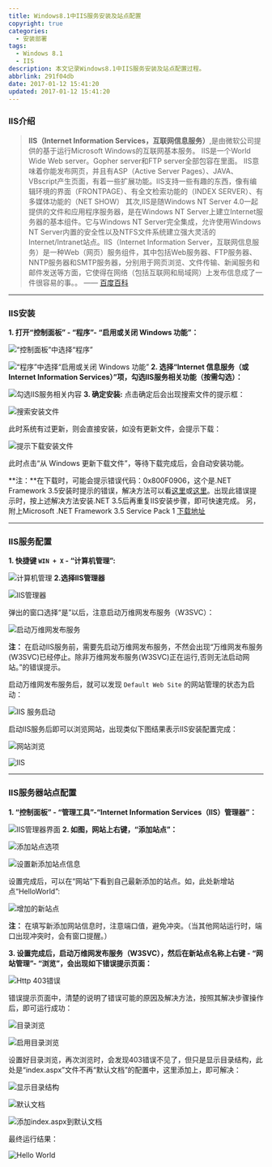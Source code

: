 ```yaml
---
title: Windows8.1中IIS服务安装及站点配置
copyright: true
categories:
  - 安装部署
tags:
  - Windows 8.1
  - IIS
description: 本文记录Windows8.1中IIS服务安装及站点配置过程。
abbrlink: 291f04db
date: 2017-01-12 15:41:20
updated: 2017-01-12 15:41:20
---
```



### **IIS介绍**

> **IIS（Internet Information Services，互联网信息服务）**,是由微软公司提供的基于运行Microsoft Windows的互联网基本服务。
> IIS是一个World Wide Web server。Gopher server和FTP server全部包容在里面。 IIS意味着你能发布网页，并且有ASP（Active Server Pages）、JAVA、VBscript产生页面，有着一些扩展功能。IIS支持一些有趣的东西，像有编辑环境的界面（FRONTPAGE）、有全文检索功能的（INDEX SERVER）、有多媒体功能的（NET SHOW） 其次,IIS是随Windows NT Server 4.0一起提供的文件和应用程序服务器，是在Windows NT Server上建立Internet服务器的基本组件。它与Windows NT Server完全集成，允许使用Windows NT Server内置的安全性以及NTFS文件系统建立强大灵活的Internet/Intranet站点。IIS（Internet Information Server，互联网信息服务）是一种Web（网页）服务组件，其中包括Web服务器、FTP服务器、NNTP服务器和SMTP服务器，分别用于网页浏览、文件传输、新闻服务和邮件发送等方面，它使得在网络（包括互联网和局域网）上发布信息成了一件很容易的事。。  —— [百度百科](http://baike.baidu.com/link?url=Q-DF9ADl-9bpTlftXpgfytzIT6D5nDVhNfO5796rygpTVLKAE7Y2FsvaPnAcpkPzmVCaR50Svlgpeq3kGlRD6a)

----------

### **IIS安装**

**1. 打开“控制面板” - “程序”- “启用或关闭 Windows 功能”：**

![“控制面板”中选择“程序”](http://img.blog.csdn.net/20170112092115713?watermark/2/text/aHR0cDovL2Jsb2cuY3Nkbi5uZXQvdTAxMjk5NTk2NA==/font/5a6L5L2T/fontsize/400/fill/I0JBQkFCMA==/dissolve/70/gravity/SouthEast)

![“程序”中选择“启用或关闭 Windows 功能”](http://img.blog.csdn.net/20170112092513953?watermark/2/text/aHR0cDovL2Jsb2cuY3Nkbi5uZXQvdTAxMjk5NTk2NA==/font/5a6L5L2T/fontsize/400/fill/I0JBQkFCMA==/dissolve/70/gravity/SouthEast)
**2. 选择“Internet 信息服务（或Internet Information Services）”项，勾选IIS服务相关功能（按需勾选）：**

![勾选IIS服务相关内容](http://img.blog.csdn.net/20170112100432717?watermark/2/text/aHR0cDovL2Jsb2cuY3Nkbi5uZXQvdTAxMjk5NTk2NA==/font/5a6L5L2T/fontsize/400/fill/I0JBQkFCMA==/dissolve/70/gravity/SouthEast)
**3. 确定安装:**
点击确定后会出现搜索文件的提示框：

![搜索安装文件](http://img.blog.csdn.net/20170112093953363?watermark/2/text/aHR0cDovL2Jsb2cuY3Nkbi5uZXQvdTAxMjk5NTk2NA==/font/5a6L5L2T/fontsize/400/fill/I0JBQkFCMA==/dissolve/70/gravity/SouthEast)

此时系统有过更新，则会直接安装，如没有更新文件，会提示下载：

![提示下载安装文件](http://img.blog.csdn.net/20170112094102599?watermark/2/text/aHR0cDovL2Jsb2cuY3Nkbi5uZXQvdTAxMjk5NTk2NA==/font/5a6L5L2T/fontsize/400/fill/I0JBQkFCMA==/dissolve/70/gravity/SouthEast)

此时点击“从 Windows 更新下载文件”，等待下载完成后，会自动安装功能。

**注：**在下载时，可能会提示错误代码：0x800F0906，这个是.NET Framework 3.5安装时提示的错误，解决方法可以看[这里](https://support.microsoft.com/zh-cn/help/2734782/.net-framework-3.5-installation-error-0x800f0906,-0x800f081f,-0x800f0907)或[这里](http://blog.csdn.net/haovip123/article/details/17399061)。出现此错误提示时，按上述解决方法安装.NET 3.5后再重复IIS安装步骤，即可快速完成。
另，附上Microsoft .NET Framework 3.5 Service Pack 1 [下载地址](https://www.microsoft.com/zh-CN/download/details.aspx?id=22)

----------


### **IIS服务配置**
**1. 快捷键 `WIN + X` - “计算机管理”:**

![计算机管理](http://img.blog.csdn.net/20170112113713148?watermark/2/text/aHR0cDovL2Jsb2cuY3Nkbi5uZXQvdTAxMjk5NTk2NA==/font/5a6L5L2T/fontsize/400/fill/I0JBQkFCMA==/dissolve/70/gravity/SouthEast)
**2.选择IIS管理器** 

![IIS管理器](http://img.blog.csdn.net/20170112114033964?watermark/2/text/aHR0cDovL2Jsb2cuY3Nkbi5uZXQvdTAxMjk5NTk2NA==/font/5a6L5L2T/fontsize/400/fill/I0JBQkFCMA==/dissolve/70/gravity/SouthEast)

弹出的窗口选择“是”以后，注意启动万维网发布服务（W3SVC）：

![启动万维网发布服务](http://img.blog.csdn.net/20170112114725905?watermark/2/text/aHR0cDovL2Jsb2cuY3Nkbi5uZXQvdTAxMjk5NTk2NA==/font/5a6L5L2T/fontsize/400/fill/I0JBQkFCMA==/dissolve/70/gravity/SouthEast)

**注：** 在启动IIS服务前，需要先启动万维网发布服务，不然会出现“万维网发布服务(W3SVC)已经停止。除非万维网发布服务(W3SVC)正在运行,否则无法启动网站。”的错误提示。

启动万维网发布服务后，就可以发现 `Default Web Site` 的网站管理的状态为启动：

![IIS 服务启动](http://img.blog.csdn.net/20170112135609028?watermark/2/text/aHR0cDovL2Jsb2cuY3Nkbi5uZXQvdTAxMjk5NTk2NA==/font/5a6L5L2T/fontsize/400/fill/I0JBQkFCMA==/dissolve/70/gravity/SouthEast)

启动IIS服务后即可以浏览网站，出现类似下图结果表示IIS安装配置完成：

![网站浏览](http://img.blog.csdn.net/20170112135924216?watermark/2/text/aHR0cDovL2Jsb2cuY3Nkbi5uZXQvdTAxMjk5NTk2NA==/font/5a6L5L2T/fontsize/400/fill/I0JBQkFCMA==/dissolve/70/gravity/SouthEast)

![IIS](http://img.blog.csdn.net/20170112135955497?watermark/2/text/aHR0cDovL2Jsb2cuY3Nkbi5uZXQvdTAxMjk5NTk2NA==/font/5a6L5L2T/fontsize/400/fill/I0JBQkFCMA==/dissolve/70/gravity/SouthEast)


----------

### **IIS服务器站点配置**
**1. “控制面板” - “管理工具”-“Internet Information Services（IIS）管理器”：**

![IIS管理器界面](http://img.blog.csdn.net/20170112141358615?watermark/2/text/aHR0cDovL2Jsb2cuY3Nkbi5uZXQvdTAxMjk5NTk2NA==/font/5a6L5L2T/fontsize/400/fill/I0JBQkFCMA==/dissolve/70/gravity/SouthEast)
**2. 如图，网站上右键，“添加站点”：**

![添加站点选项](http://img.blog.csdn.net/20170112141932850?watermark/2/text/aHR0cDovL2Jsb2cuY3Nkbi5uZXQvdTAxMjk5NTk2NA==/font/5a6L5L2T/fontsize/400/fill/I0JBQkFCMA==/dissolve/70/gravity/SouthEast)

![设置新添加站点信息](http://img.blog.csdn.net/20170112143739522?watermark/2/text/aHR0cDovL2Jsb2cuY3Nkbi5uZXQvdTAxMjk5NTk2NA==/font/5a6L5L2T/fontsize/400/fill/I0JBQkFCMA==/dissolve/70/gravity/SouthEast)

设置完成后，可以在“网站”下看到自己最新添加的站点。如，此处新增站点“HelloWorld”:

![增加的新站点](http://img.blog.csdn.net/20170112144930926?watermark/2/text/aHR0cDovL2Jsb2cuY3Nkbi5uZXQvdTAxMjk5NTk2NA==/font/5a6L5L2T/fontsize/400/fill/I0JBQkFCMA==/dissolve/70/gravity/SouthEast)

**注：** 在填写新添加网站信息时，注意端口值，避免冲突。（当其他网站运行时，端口出现冲突时，会有窗口提醒。）

**3. 设置完成后，启动万维网发布服务（W3SVC），然后在新站点名称上右键 - “网站管理”- “浏览”，会出现如下错误提示页面：**

![Http 403错误](http://img.blog.csdn.net/20170112145749097?watermark/2/text/aHR0cDovL2Jsb2cuY3Nkbi5uZXQvdTAxMjk5NTk2NA==/font/5a6L5L2T/fontsize/400/fill/I0JBQkFCMA==/dissolve/70/gravity/SouthEast)

错误提示页面中，清楚的说明了错误可能的原因及解决方法，按照其解决步骤操作后，即可运行成功：

![目录浏览](http://img.blog.csdn.net/20170112152525552?watermark/2/text/aHR0cDovL2Jsb2cuY3Nkbi5uZXQvdTAxMjk5NTk2NA==/font/5a6L5L2T/fontsize/400/fill/I0JBQkFCMA==/dissolve/70/gravity/SouthEast)

![启用目录浏览](http://img.blog.csdn.net/20170112152701177?watermark/2/text/aHR0cDovL2Jsb2cuY3Nkbi5uZXQvdTAxMjk5NTk2NA==/font/5a6L5L2T/fontsize/400/fill/I0JBQkFCMA==/dissolve/70/gravity/SouthEast)

设置好目录浏览，再次浏览时，会发现403错误不见了，但只是显示目录结构，此处是“index.aspx”文件不再“默认文档”的配置中，这里添加上，即可解决：

![显示目录结构](http://img.blog.csdn.net/20170112152737201?watermark/2/text/aHR0cDovL2Jsb2cuY3Nkbi5uZXQvdTAxMjk5NTk2NA==/font/5a6L5L2T/fontsize/400/fill/I0JBQkFCMA==/dissolve/70/gravity/SouthEast)

![默认文档](http://img.blog.csdn.net/20170112153417695?watermark/2/text/aHR0cDovL2Jsb2cuY3Nkbi5uZXQvdTAxMjk5NTk2NA==/font/5a6L5L2T/fontsize/400/fill/I0JBQkFCMA==/dissolve/70/gravity/SouthEast)

![添加index.aspx到默认文档](http://img.blog.csdn.net/20170112153440618?watermark/2/text/aHR0cDovL2Jsb2cuY3Nkbi5uZXQvdTAxMjk5NTk2NA==/font/5a6L5L2T/fontsize/400/fill/I0JBQkFCMA==/dissolve/70/gravity/SouthEast)

最终运行结果：

![Hello World](http://img.blog.csdn.net/20170112153646416?watermark/2/text/aHR0cDovL2Jsb2cuY3Nkbi5uZXQvdTAxMjk5NTk2NA==/font/5a6L5L2T/fontsize/400/fill/I0JBQkFCMA==/dissolve/70/gravity/SouthEast)